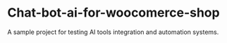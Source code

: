 # Chat-bot-ai-for-woocomerce-shop
A sample project for testing AI tools integration and automation systems.
